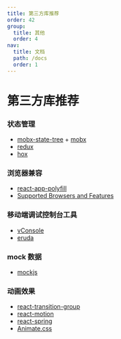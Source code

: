 ```yaml
---
title: 第三方库推荐
order: 42
group:
  title: 其他
  order: 4
nav:
  title: 文档
  path: /docs
  order: 1
---
```


# 第三方库推荐

### 状态管理

- [mobx-state-tree] + [mobx]
- [redux]
- [hox]

### 浏览器兼容

- [react-app-polyfill]
- [Supported Browsers and Features]

### 移动端调试控制台工具

- [vConsole]
- [eruda]

### mock 数据

- [mockjs]

### 动画效果

- [react-transition-group]
- [react-motion]
- [react-spring]
- [Animate.css]

[supported browsers and features]: https://create-react-app.dev/docs/supported-browsers-features/#supported-language-features
[react-app-polyfill]: https://github.com/facebook/create-react-app/tree/master/packages/react-app-polyfill
[vconsole]: https://github.com/Tencent/vConsole
[eruda]: https://github.com/liriliri/eruda
[mockjs]: https://github.com/nuysoft/Mock/wiki
[hox]: https://github.com/umijs/hox
[mobx]: https://github.com/mobxjs/mobx
[mobx-state-tree]: https://github.com/mobxjs/mobx-state-tree
[redux]: https://github.com/reduxjs/redux
[react-transition-group]: https://reactcommunity.org/react-transition-group/
[react-motion]: https://github.com/chenglou/react-motion
[react-spring]: https://github.com/react-spring/react-spring
[animate.css]: https://animate.style/
